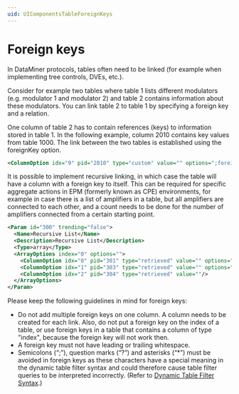 ```yaml
---
uid: UIComponentsTableForeignKeys
---
```


# Foreign keys

In DataMiner protocols, tables often need to be linked (for example when implementing tree controls, DVEs, etc.).

Consider for example two tables where table 1 lists different modulators (e.g. modulator 1 and modulator 2) and table 2 contains information about these modulators. You can link table 2 to table 1 by specifying a foreign key and a relation.

One column of table 2 has to contain references (keys) to information stored in table 1. In the following example, column 2010 contains key values from table 1000. The link between the two tables is established using the foreignKey option.

```xml
<ColumnOption idx="9" pid="2010" type="custom" value="" options=";foreignKey=1000"/>
```

It is possible to implement recursive linking, in which case the table will have a column with a foreign key to itself. This can be required for specific aggregate actions in EPM (formerly known as CPE) environments, for example in case there is a list of amplifiers in a table, but all amplifiers are connected to each other, and a count needs to be done for the number of amplifiers connected from a certain starting point.

```xml
<Param id="300" trending="false">
  <Name>Recursive List</Name>
  <Description>Recursive List</Description>
  <Type>array</Type>
  <ArrayOptions index="0" options="">
    <ColumnOption idx="0" pid="301" type="retrieved" value="" options=""/>
    <ColumnOption idx="1" pid="303" type="retrieved" value="" options=";foreignKey=300"/>
    <ColumnOption idx="2" pid="304" type="retrieved" value=""/>
  </ArrayOptions>
</Param>
```

Please keep the following guidelines in mind for foreign keys:

- Do not add multiple foreign keys on one column. A column needs to be created for each link. Also, do not put a foreign key on the index of a table, or use foreign keys in a table that contains a column of type "index", because the foreign key will not work then.
- A foreign key must not have leading or trailing whitespace.
- Semicolons (“;”), question marks (“?”) and asterisks (“*”) must be avoided in foreign keys as these characters have a special meaning in the dynamic table filter syntax and could therefore cause table filter queries to be interpreted incorrectly. (Refer to [Dynamic Table Filter Syntax](xref:Dynamic_table_filter_syntax).)
